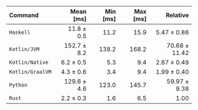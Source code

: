 | Command | Mean [ms] | Min [ms] | Max [ms] | Relative |
|:---|---:|---:|---:|---:|
| `Haskell` | 11.8 ± 0.5 | 11.2 | 15.9 | 5.47 ± 0.86 |
| `Kotlin/JVM` | 152.7 ± 8.2 | 138.2 | 168.2 | 70.68 ± 11.42 |
| `Kotlin/Native` | 6.2 ± 0.5 | 5.3 | 9.4 | 2.87 ± 0.49 |
| `Kotlin/GraalVM` | 4.3 ± 0.6 | 3.4 | 9.4 | 1.99 ± 0.40 |
| `Python` | 129.6 ± 4.6 | 123.0 | 145.7 | 59.97 ± 9.38 |
| `Rust` | 2.2 ± 0.3 | 1.6 | 6.5 | 1.00 |
